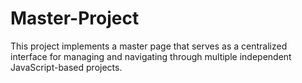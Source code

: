 # Master-Project
 This project implements a master page that serves as a centralized interface for managing and navigating through multiple independent JavaScript-based projects.
